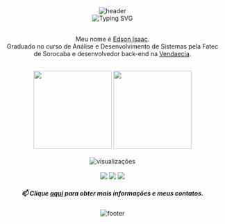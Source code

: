 <div align="center">
	<img src="https://capsule-render.vercel.app/api?type=waving&height=120&color=gradient&section=header&reversal=true" alt="header"/>
</div>

<div align="center">
	<img src="https://readme-typing-svg.herokuapp.com?font=Fira+Code&weight=500&size=40&pause=1000&center=true&vCenter=true&random=false&width=800&lines=Hello+World+.+.+." alt="Typing SVG"/>
</div>

<br>

<p align="center">
	Meu nome é <a href="https://edssaac.github.io/portfolio/">Edson Isaac</a>. <br>
	Graduado no curso de Análise e Desenvolvimento de Sistemas pela Fatec de Sorocaba e desenvolvedor back-end na <a href="https://www.vendaecia.com.br/">Vendaecia</a>.
</p>

<br>

<div align="center">
	<img height="180em" src="https://github-readme-stats.vercel.app/api?username=Edssaac&show_icons=true&theme=dracula&locale=pt-br"/>
	<img height="180em" src="https://github-readme-stats.vercel.app/api/top-langs/?username=Edssaac&theme=dracula&layout=compact&&langs_count=6&locale=pt-br"/>
</div>

<br>

<div id="header" align="center" style="pointer-events: none;">
	<img src="https://komarev.com/ghpvc/?username=edssaac&style=for-the-badge&color=orange&label=Visualizações+do+Perfil" alt="visualizações"/>
</div>

<br>

<div align="center">
	<a href="mailto:edssaac@gmail.com"><img src="https://img.shields.io/badge/Gmail-%23333?style=for-the-badge&logo=gmail&color=red&logoColor=white"/></a>
	<a href="mailto:edssaac@outlook.com"><img src="https://img.shields.io/badge/Outlook-0078D4?style=for-the-badge&logo=microsoft-outlook&logoColor=white/"></a>
 	<a href="https://www.linkedin.com/in/edssaac/"><img src="https://img.shields.io/badge/LinkedIn-black.svg?style=for-the-badge&logo=linkedin&color=informational"/></a>
</div>

<h5 align="center">
	📫 Clique <a href="https://edssaac.github.io/portfolio/">aqui</a> para obter mais informações e meus contatos.
</h5>

<div align="center">
	<img src="https://capsule-render.vercel.app/api?type=waving&height=120&color=gradient&section=footer&reversal=false" alt="footer" />
</div>
